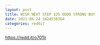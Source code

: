 ```yaml
--- 
layout: post 
title: WISH NEXT STEP $25 GOOO STRONG BUY 
date: 2021-06-24 1624538364 
categories: reddit 
--- 
```

https://redd.it/o701lr